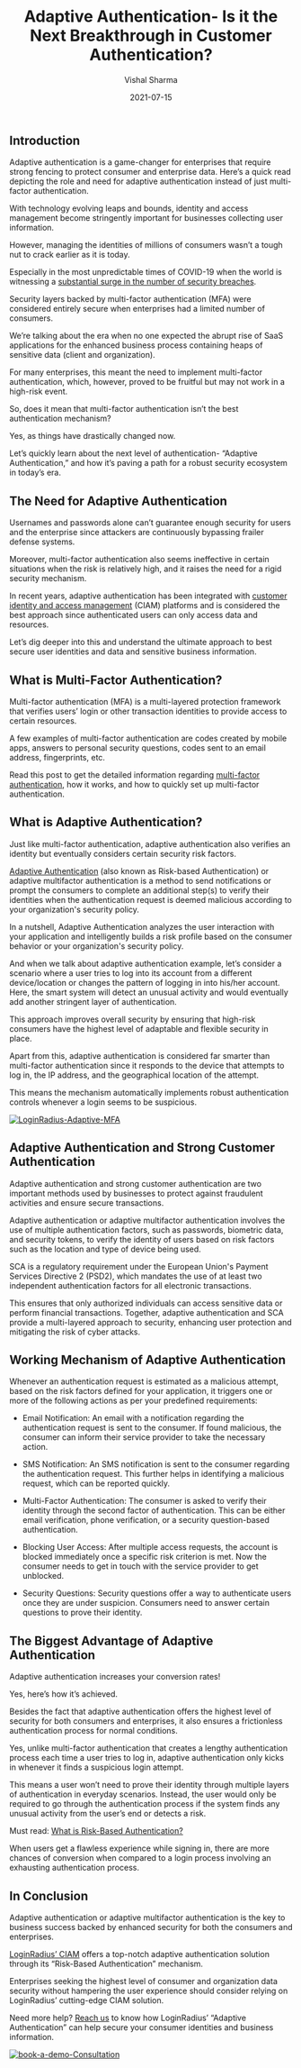 ﻿---
title: "Adaptive Authentication- Is it the Next Breakthrough in Customer Authentication?"
date: "2021-07-15"
coverImage: "adaptive-authentication.webp"
tags: ["adaptive authentication","mfa","ciam solution"]
author: "Vishal Sharma"
description: "Adaptive authentication is a game-changer for enterprises that require strong fencing to protect consumer and enterprise data. Here’s a quick read depicting the role and need for adaptive authentication instead of just multi-factor authentication."
metadescription: "Adaptive authentication offers robust and secure authentication. Learn how adaptive authentication can work for securing your business and consumer data."
metatitle: "Adaptive Authentication for Frictionless Customer Experience"
canonical: https://www.loginradius.com/blog/engineering/what-is-adaptive-authentication/
---
## Introduction

Adaptive authentication is a game-changer for enterprises that require strong fencing to protect consumer and enterprise data. Here’s a quick read depicting the role and need for adaptive authentication instead of just multi-factor authentication.

With technology evolving leaps and bounds, identity and access management become stringently important for businesses collecting user information.

However, managing the identities of millions of consumers wasn’t a tough nut to crack earlier as it is today.

Especially in the most unpredictable times of COVID-19 when the world is witnessing a [substantial surge in the number of security breaches](https://www.statista.com/statistics/1175574/increase-cyber-fraud-coronavirus-outbreak/).

Security layers backed by multi-factor authentication (MFA) were considered entirely secure when enterprises had a limited number of consumers.

We’re talking about the era when no one expected the abrupt rise of SaaS applications for the enhanced business process containing heaps of sensitive data (client and organization).

For many enterprises, this meant the need to implement multi-factor authentication, which, however, proved to be fruitful but may not work in a high-risk event.

So, does it mean that multi-factor authentication isn’t the best authentication mechanism?

Yes, as things have drastically changed now.

Let’s quickly learn about the next level of authentication- “Adaptive Authentication,” and how it’s paving a path for a robust security ecosystem in today’s era.

## The Need for Adaptive Authentication

Usernames and passwords alone can’t guarantee enough security for users and the enterprise since attackers are continuously bypassing frailer defense systems.

Moreover, multi-factor authentication also seems ineffective in certain situations when the risk is relatively high, and it raises the need for a rigid security mechanism.

In recent years, adaptive authentication has been integrated with [customer identity and access management](https://www.loginradius.com/blog/identity/customer-identity-and-access-management/) (CIAM) platforms and is considered the best approach since authenticated users can only access data and resources.

Let’s dig deeper into this and understand the ultimate approach to best secure user identities and data and sensitive business information.

## What is Multi-Factor Authentication?

Multi-factor authentication (MFA) is a multi-layered protection framework that verifies users’ login or other transaction identities to provide access to certain resources.

A few examples of multi-factor authentication are codes created by mobile apps, answers to personal security questions, codes sent to an email address, fingerprints, etc.

Read this post to get the detailed information regarding [multi-factor authentication](https://www.loginradius.com/blog/identity/what-is-multi-factor-authentication/), how it works, and how to quickly set up multi-factor authentication.

## What is Adaptive Authentication?

Just like multi-factor authentication, adaptive authentication also verifies an identity but eventually considers certain security risk factors.

[Adaptive Authentication](https://www.loginradius.com/blog/engineering/What-is-adaptive-authentication/) (also known as Risk-based Authentication) or adaptive multifactor authentication is a method to send notifications or prompt the consumers to complete an additional step(s) to verify their identities when the authentication request is deemed malicious according to your organization's security policy.

In a nutshell, Adaptive Authentication analyzes the user interaction with your application and intelligently builds a risk profile based on the consumer behavior or your organization's security policy.

And when we talk about adaptive authentication example, let’s consider a scenario where a user tries to log into its account from a different device/location or changes the pattern of logging in into his/her account. Here, the smart system will detect an unusual activity and would eventually add another stringent layer of authentication. 

This approach improves overall security by ensuring that high-risk consumers have the highest level of adaptable and flexible security in place.

Apart from this, adaptive authentication is considered far smarter than multi-factor authentication since it responds to the device that attempts to log in, the IP address, and the geographical location of the attempt.

This means the mechanism automatically implements robust authentication controls whenever a login seems to be suspicious.

[![LoginRadius-Adaptive-MFA](LoginRadius-Adaptive-MFA.webp)](https://www.loginradius.com/resource/fixing-broken-authentication-with-adaptive-mfa/)

## Adaptive Authentication and Strong Customer Authentication

Adaptive authentication and strong customer authentication are two important methods used by businesses to protect against fraudulent activities and ensure secure transactions. 

Adaptive authentication or adaptive multifactor authentication involves the use of multiple authentication factors, such as passwords, biometric data, and security tokens, to verify the identity of users based on risk factors such as the location and type of device being used. 

SCA is a regulatory requirement under the European Union's Payment Services Directive 2 (PSD2), which mandates the use of at least two independent authentication factors for all electronic transactions. 

This ensures that only authorized individuals can access sensitive data or perform financial transactions. Together, adaptive authentication and SCA provide a multi-layered approach to security, enhancing user protection and mitigating the risk of cyber attacks.

## Working Mechanism of Adaptive Authentication

Whenever an authentication request is estimated as a malicious attempt, based on the risk factors defined for your application, it triggers one or more of the following actions as per your predefined requirements:

-   Email Notification: An email with a notification regarding the authentication request is sent to the consumer. If found malicious, the consumer can inform their service provider to take the necessary action.
    
-   SMS Notification: An SMS notification is sent to the consumer regarding the authentication request. This further helps in identifying a malicious request, which can be reported quickly.
    
-   Multi-Factor Authentication: The consumer is asked to verify their identity through the second factor of authentication. This can be either email verification, phone verification, or a security question-based authentication.
    
-   Blocking User Access: After multiple access requests, the account is blocked immediately once a specific risk criterion is met. Now the consumer needs to get in touch with the service provider to get unblocked.
    
-   Security Questions: Security questions offer a way to authenticate users once they are under suspicion. Consumers need to answer certain questions to prove their identity.
    

## The Biggest Advantage of Adaptive Authentication

Adaptive authentication increases your conversion rates!

Yes, here’s how it’s achieved.

Besides the fact that adaptive authentication offers the highest level of security for both consumers and enterprises, it also ensures a frictionless authentication process for normal conditions.

Yes, unlike multi-factor authentication that creates a lengthy authentication process each time a user tries to log in, adaptive authentication only kicks in whenever it finds a suspicious login attempt.

This means a user won’t need to prove their identity through multiple layers of authentication in everyday scenarios. Instead, the user would only be required to go through the authentication process if the system finds any unusual activity from the user’s end or detects a risk.

Must read: [What is Risk-Based Authentication?](https://www.loginradius.com/blog/identity/risk-based-authentication/)

When users get a flawless experience while signing in, there are more chances of conversion when compared to a login process involving an exhausting authentication process.

## In Conclusion

Adaptive authentication or adaptive multifactor authentication is the key to business success backed by enhanced security for both the consumers and enterprises.

[LoginRadius’ CIAM](https://www.loginradius.com/) offers a top-notch adaptive authentication solution through its “Risk-Based Authentication” mechanism.

Enterprises seeking the highest level of consumer and organization data security without hampering the user experience should consider relying on LoginRadius’ cutting-edge CIAM solution.

Need more help? [Reach us](https://www.loginradius.com/contact-sales2/) to know how LoginRadius’ “Adaptive Authentication” can help secure your consumer identities and business information.

[![book-a-demo-Consultation](../../assets/book-a-demo-loginradius.webp)](https://www.loginradius.com/contact-us?utm_source=blog&utm_medium=web&utm_campaign=adaptive-authentication)
